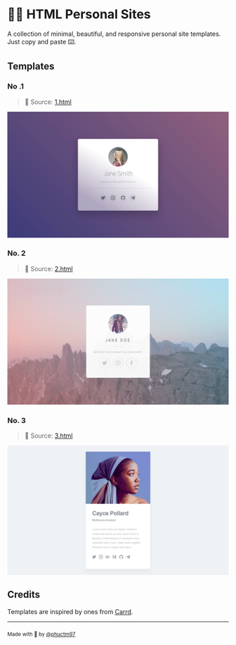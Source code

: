 # 🧑🏻 HTML Personal Sites

A collection of minimal, beautiful, and responsive personal site templates. Just copy and paste ⌨️.

## Templates

### No .1

> 🔗 Source: [1.html](1.html)

![screenshot-1]

### No. 2

> 🔗 Source: [2.html](2.html)

![screenshot-2]

### No. 3

> 🔗 Source: [3.html](3.html)

![screenshot-3]

## Credits

Templates are inspired by ones from [Carrd].

---

<sub>Made with 💙 by [@phuctm97](https://twitter.com/phuctm97)</sub>

<!-- images -->

[screenshot-1]: assets/screenshots/1.png
[screenshot-2]: assets/screenshots/2.png
[screenshot-3]: assets/screenshots/3.png

<!-- links -->

[carrd]: https://carrd.co
